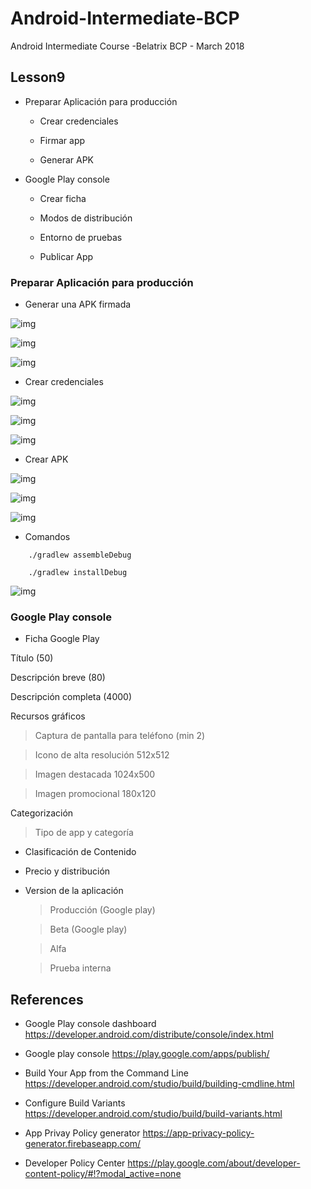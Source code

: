# Android-Intermediate-BCP

Android Intermediate Course -Belatrix BCP - March 2018

## Lesson9

- Preparar Aplicación para producción

  - Crear credenciales 
  
  - Firmar app
  
  - Generar APK

- Google Play console

  - Crear ficha
  
  - Modos de distribución
  
  - Entorno de pruebas
  
  - Publicar App
  
### Preparar Aplicación para producción

- Generar una APK firmada

![img](images/generate_apk1.png)

![img](images/generate_apk2.png)

![img](images/generate_apk3.png)

- Crear credenciales

![img](images/generate_apk4.png)

![img](images/generate_apk5.png)

![img](images/generate_apk5-1.png)

- Crear APK

![img](images/generate_apk6.png)

![img](images/generate_apk7.png)

![img](images/output_release.png)

- Comandos

```
	./gradlew assembleDebug

	./gradlew installDebug
```

![img](images/output_debug.png)


### Google Play console

- Ficha Google Play

Título (50)

Descripción breve (80)

Descripción completa (4000)

Recursos gráficos
	
> Captura de pantalla para teléfono (min 2)

> Icono de alta resolución 512x512

> Imagen destacada 1024x500

> Imagen promocional 180x120

Categorización

> Tipo de app y categoría

- Clasificación de Contenido

- Precio y distribución

- Version de la aplicación

	> Producción (Google play)

	> Beta (Google play)

	> Alfa

	> Prueba interna	


## References 

- Google Play console dashboard https://developer.android.com/distribute/console/index.html

- Google play console https://play.google.com/apps/publish/

- Build Your App from the Command Line https://developer.android.com/studio/build/building-cmdline.html

- Configure Build Variants https://developer.android.com/studio/build/build-variants.html

- App Privay Policy generator https://app-privacy-policy-generator.firebaseapp.com/

- Developer Policy Center https://play.google.com/about/developer-content-policy/#!?modal_active=none

